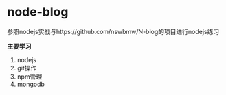 # node-blog
参照nodejs实战与https://github.com/nswbmw/N-blog的项目进行nodejs练习


**主要学习**

1. nodejs
2. git操作
3. npm管理
4. mongodb


